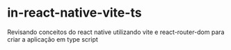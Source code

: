 # in-react-native-vite-ts
 Revisando conceitos do react native utilizando vite e react-router-dom para criar a aplicação em type script
